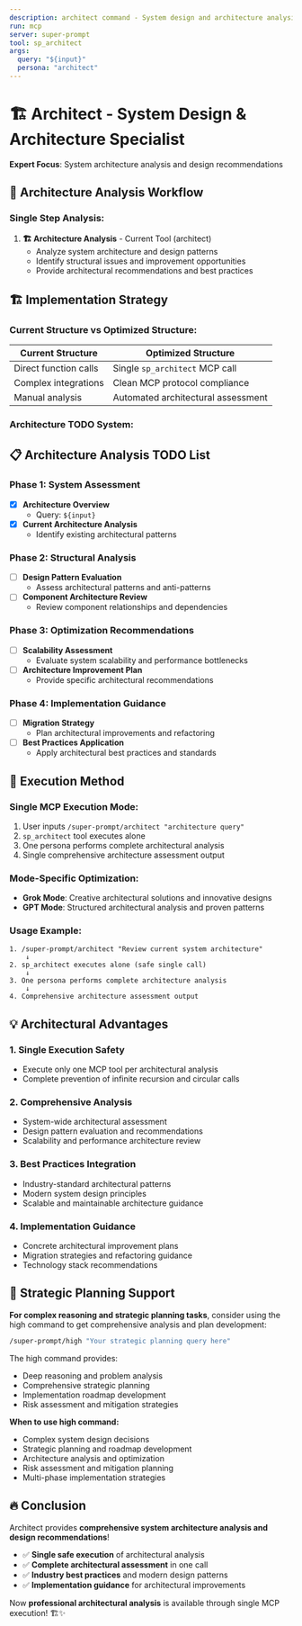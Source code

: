 ```yaml
---
description: architect command - System design and architecture analysis
run: mcp
server: super-prompt
tool: sp_architect
args:
  query: "${input}"
  persona: "architect"
---
```


# 🏗️ **Architect - System Design & Architecture Specialist**

**Expert Focus**: System architecture analysis and design recommendations

## 🎯 **Architecture Analysis Workflow**

### **Single Step Analysis:**

1. **🏗️ Architecture Analysis** - Current Tool (architect)
   - Analyze system architecture and design patterns
   - Identify structural issues and improvement opportunities
   - Provide architectural recommendations and best practices

## 🏗️ **Implementation Strategy**

### **Current Structure vs Optimized Structure:**

| **Current Structure** | **Optimized Structure** |
|----------------------|-------------------------|
| Direct function calls | Single `sp_architect` MCP call |
| Complex integrations | Clean MCP protocol compliance |
| Manual analysis | Automated architectural assessment |

### **Architecture TODO System:**

## 📋 **Architecture Analysis TODO List**

### Phase 1: System Assessment
- [x] **Architecture Overview**
  - Query: `${input}`
- [x] **Current Architecture Analysis**
  - Identify existing architectural patterns

### Phase 2: Structural Analysis
- [ ] **Design Pattern Evaluation**
  - Assess architectural patterns and anti-patterns
- [ ] **Component Architecture Review**
  - Review component relationships and dependencies

### Phase 3: Optimization Recommendations
- [ ] **Scalability Assessment**
  - Evaluate system scalability and performance bottlenecks
- [ ] **Architecture Improvement Plan**
  - Provide specific architectural recommendations

### Phase 4: Implementation Guidance
- [ ] **Migration Strategy**
  - Plan architectural improvements and refactoring
- [ ] **Best Practices Application**
  - Apply architectural best practices and standards

## 🚀 **Execution Method**

### **Single MCP Execution Mode:**
1. User inputs `/super-prompt/architect "architecture query"`
2. `sp_architect` tool executes alone
3. One persona performs complete architectural analysis
4. Single comprehensive architecture assessment output

### **Mode-Specific Optimization:**
- **Grok Mode**: Creative architectural solutions and innovative designs
- **GPT Mode**: Structured architectural analysis and proven patterns

### **Usage Example:**
```
1. /super-prompt/architect "Review current system architecture"
    ↓
2. sp_architect executes alone (safe single call)
    ↓
3. One persona performs complete architecture analysis
    ↓
4. Comprehensive architecture assessment output
```

## 💡 **Architectural Advantages**

### **1. Single Execution Safety**
- Execute only one MCP tool per architectural analysis
- Complete prevention of infinite recursion and circular calls

### **2. Comprehensive Analysis**
- System-wide architectural assessment
- Design pattern evaluation and recommendations
- Scalability and performance architecture review

### **3. Best Practices Integration**
- Industry-standard architectural patterns
- Modern system design principles
- Scalable and maintainable architecture guidance

### **4. Implementation Guidance**
- Concrete architectural improvement plans
- Migration strategies and refactoring guidance
- Technology stack recommendations

## 🧠 **Strategic Planning Support**

**For complex reasoning and strategic planning tasks**, consider using the high command to get comprehensive analysis and plan development:

```bash
/super-prompt/high "Your strategic planning query here"
```

The high command provides:
- Deep reasoning and problem analysis
- Comprehensive strategic planning
- Implementation roadmap development
- Risk assessment and mitigation strategies

**When to use high command:**
- Complex system design decisions
- Strategic planning and roadmap development
- Architecture analysis and optimization
- Risk assessment and mitigation planning
- Multi-phase implementation strategies

## 🔥 **Conclusion**

Architect provides **comprehensive system architecture analysis and design recommendations**!

- ✅ **Single safe execution** of architectural analysis
- ✅ **Complete architectural assessment** in one call
- ✅ **Industry best practices** and modern design patterns
- ✅ **Implementation guidance** for architectural improvements

Now **professional architectural analysis** is available through single MCP execution! 🏗️✨
